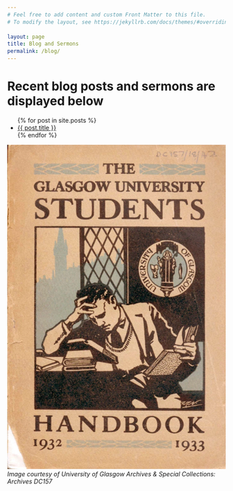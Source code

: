 ```yaml
---
# Feel free to add content and custom Front Matter to this file.
# To modify the layout, see https://jekyllrb.com/docs/themes/#overriding-theme-defaults

layout: page
title: Blog and Sermons
permalink: /blog/
---
```


<html>
<head>
<script>

<!--
function initArray()
{
this.length = initArray.arguments.length;
for (var i = 0; i < this.length; i++)
this[i+1] = initArray.arguments[i];
}

var DOWArray = new
initArray("Monday","Tuesday","Wednesday","Thursday","Friday","Saturday","Sunday");
var today = new Date();
var day = DOWArray[today.getDay()];
if (day == "Sunday") window.location = "https://www.topple.scot/sabbath"
//-->

</script>
</head>
</html>


# Recent blog posts and sermons are displayed below

<ul>
  {% for post in site.posts %}
    <li>
      <a href="{{ post.url }}">{{ post.title }}</a>
    </li>
  {% endfor %}
</ul>

![Image from UoG Handbook](media/handbook.webp)
<br>*Image courtesy of University of Glasgow Archives & Special Collections: Archives DC157*
